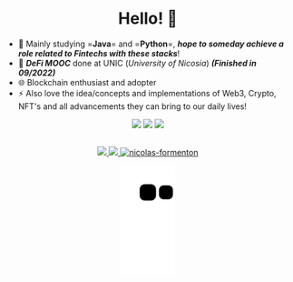 <h1 align="center">
Hello! 👋
</h1>

- 🌱 Mainly studying =__Java__= and =__Python__=, __*hope to someday achieve a role related to Fintechs with these stacks*__!
- 💬 __*DeFi MOOC*__ done at UNIC (_University of Nicosia_) __*(Finished in 09/2022)*__
- 🌐 Blockchain enthusiast and adopter
- ⚡ Also love the idea/concepts and implementations of Web3, Crypto, NFT's and all advancements they can bring to our daily lives!

<div align="center"> 
  <a href="https://instagram.com/nicoolasf_" target="_blank"><img src="https://img.shields.io/badge/-Instagram-%23E4405F?style=for-the-badge&logo=instagram&logoColor=white" target="_blank"></a>
  <a href = "mailto:nformenton@gmail.com"><img src="https://img.shields.io/badge/-Gmail-%23333?style=for-the-badge&logo=gmail&logoColor=white" target="_blank"></a>
  <a href="https://www.linkedin.com/in/nicolas-formenton/" target="_blank"><img src="https://img.shields.io/badge/-LinkedIn-%230077B5?style=for-the-badge&logo=linkedin&logoColor=white" target="_blank"></a> 
</div>

##
<div align="center">  
  <a href="https://github.com/nicolas-formenton">
  <img height="160cm" src="https://github-readme-stats.vercel.app/api?username=nicolas-formenton&show_icons=true&theme=gotham&include_all_commits=true&count_private=true"/>
  <img height="160cm" src="https://github-readme-stats.vercel.app/api/top-langs/?username=nicolas-formenton&layout=compact&langs_count=7&theme=gotham"/>
  <img heigth="160em" width="400" src="https://github-readme-streak-stats.herokuapp.com/?user=nicolas-formenton&show_icons=true&theme=gotham&include_all_commits=true&count_private=true" alt="nicolas-formenton" />


   ![Snake animation](https://github.com/nicolas-formenton/nicolas-formenton/blob/output/github-contribution-grid-snake.svg)
</div>
